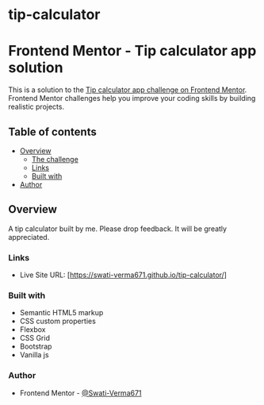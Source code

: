 # tip-calculator
# Frontend Mentor - Tip calculator app solution

This is a solution to the [Tip calculator app challenge on Frontend Mentor](https://www.frontendmentor.io/challenges/tip-calculator-app-ugJNGbJUX). Frontend Mentor challenges help you improve your coding skills by building realistic projects.

## Table of contents

- [Overview](#overview)
  - [The challenge](#the-challenge)
  - [Links](#links)
  - [Built with](#built-with)
- [Author](#author)



## Overview
A tip calculator built by me. Please drop feedback. It will be greatly appreciated.


### Links

- Live Site URL: [https://swati-verma671.github.io/tip-calculator/]


### Built with

- Semantic HTML5 markup
- CSS custom properties
- Flexbox
- CSS Grid
- Bootstrap
- Vanilla js

### Author

- Frontend Mentor - [@Swati-Verma671](https://www.frontendmentor.io/profile/Swati-Verma671)
